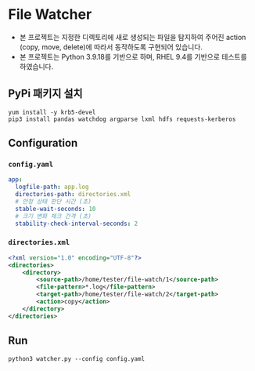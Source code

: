 # File Watcher

* 본 프로젝트는 지정한 디렉토리에 새로 생성되는 파일을 탐지하여 주어진 action (copy, move, delete)에 따라서 동작하도록 구현되어 있습니다.
* 본 프로젝트는 Python 3.9.18를 기반으로 하며, RHEL 9.4를 기반으로 테스트를 하였습니다.

## PyPi 패키지 설치

```
yum install -y krb5-devel
pip3 install pandas watchdog argparse lxml hdfs requests-kerberos
```

## Configuration

### `config.yaml`

```yaml
app:
  logfile-path: app.log
  directories-path: directories.xml
  # 안정 상태 판단 시간 (초)
  stable-wait-seconds: 10
  # 크기 변화 체크 간격 (초)
  stability-check-interval-seconds: 2
```

### `directories.xml`

```xml
<?xml version="1.0" encoding="UTF-8"?>
<directories>
    <directory>
        <source-path>/home/tester/file-watch/1</source-path>
        <file-pattern>*.log</file-pattern>
        <target-path>/home/tester/file-watch/2</target-path>
        <action>copy</action>
    </directory>
</directories>
```

## Run

```
python3 watcher.py --config config.yaml
```
